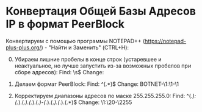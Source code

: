 # Конвертация Общей Базы Адресов IP в формат PeerBlock

Конвертируем с помощью программы NOTEPAD++ (https://notepad-plus-plus.org/) - "Найти и Заменить" (CTRL+H):

0. Убираем лишние пробелы в конце строк (устаревшее и неактуальное, но лучше запустить из-за возможных пробелов при сборе адресов):
	Find:	\s$
	Change:

2. Делаем формат PeerBlock:
	Find:	^(.*)$
	Change:	BOTNET-\1:\1-\1

3. Корректируем диапазоны адресов по маске 255.255.255.0:
	Find:	^(.*):(.*).(.*).(.*).(.*)-(.*).(.*).(.*).(.*)$
	Change:	\1:\20-\2255